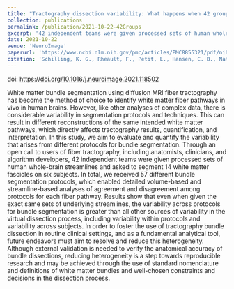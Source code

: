 ```yaml
---
title: "Tractography dissection variability: What happens when 42 groups dissect 14 white matter bundles on the same dataset?"
collection: publications
permalink: /publication/2021-10-22-42Groups
excerpt: '42 independent teams were given processed sets of human whole-brain streamlines and asked to segment 14 white matter fascicles on six subjects.'
date: 2021-10-22
venue: 'NeuroImage'
paperurl: 'https://www.ncbi.nlm.nih.gov/pmc/articles/PMC8855321/pdf/nihms-1777494.pdf'
citation: 'Schilling, K. G., Rheault, F., Petit, L., Hansen, C. B., Nath, V., Yeh, F. C., ... & Descoteaux, M. (2021). Tractography dissection variability: What happens when 42 groups dissect 14 white matter bundles on the same dataset?. <i>NeuroImage</i>, 243, 118502.'
---
```

doi: https://doi.org/10.1016/j.neuroimage.2021.118502

White matter bundle segmentation using diffusion MRI fiber tractography has become the method of choice to identify white matter fiber pathways in vivo in human brains. However, like other analyses of complex data, there is considerable variability in segmentation protocols and techniques. This can result in different reconstructions of the same intended white matter pathways, which directly affects tractography results, quantification, and interpretation. In this study, we aim to evaluate and quantify the variability that arises from different protocols for bundle segmentation. Through an open call to users of fiber tractography, including anatomists, clinicians, and algorithm developers, 42 independent teams were given processed sets of human whole-brain streamlines and asked to segment 14 white matter fascicles on six subjects. In total, we received 57 different bundle segmentation protocols, which enabled detailed volume-based and streamline-based analyses of agreement and disagreement among protocols for each fiber pathway. Results show that even when given the exact same sets of underlying streamlines, the variability across protocols for bundle segmentation is greater than all other sources of variability in the virtual dissection process, including variability within protocols and variability across subjects. In order to foster the use of tractography bundle dissection in routine clinical settings, and as a fundamental analytical tool, future endeavors must aim to resolve and reduce this heterogeneity. Although external validation is needed to verify the anatomical accuracy of bundle dissections, reducing heterogeneity is a step towards reproducible research and may be achieved through the use of standard nomenclature and definitions of white matter bundles and well-chosen constraints and decisions in the dissection process.



